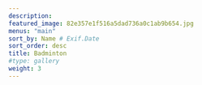 ```yaml
---
description: 
featured_image: 82e357e1f516a5dad736a0c1ab9b654.jpg
menus: "main"
sort_by: Name # Exif.Date
sort_order: desc
title: Badminton
#type: gallery
weight: 3
---
```


